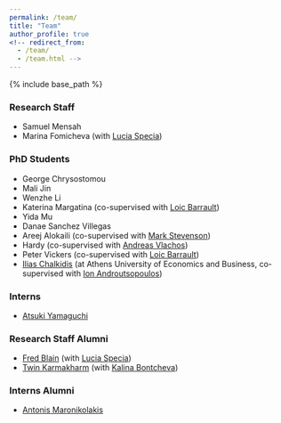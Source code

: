 ```yaml
---
permalink: /team/
title: "Team"
author_profile: true
<!-- redirect_from: 
  - /team/
  - /team.html -->
---
```


{% include base_path %}

### Research Staff

* Samuel Mensah 
* Marina Fomicheva (with [Lucia Specia](http://staffwww.dcs.shef.ac.uk/people/L.Specia))


### PhD Students

* George Chrysostomou
* Mali Jin
* Wenzhe Li 
* Katerina Margatina (co-supervised with [Loic Barrault](https://loicbarrault.github.io/))
* Yida Mu
* Danae Sanchez Villegas
* Areej Alokaili (co-supervised with [Mark Stevenson](https://staffwww.dcs.shef.ac.uk/people/M.Stevenson/bio.html))
* Hardy (co-supervised with [Andreas Vlachos](https://andreasvlachos.github.io/))
* Peter Vickers (co-supervised with [Loic Barrault](https://loicbarrault.github.io/))
* [Ilias Chalkidis](https://iliaschalkidis.github.io/) (at Athens University of Economics and Business, co-supervised with [Ion Androutsopoulos](http://www2.aueb.gr/users/ion//))


### Interns

* [Atsuki Yamaguchi](https://gucci-j.github.io/about/)

### Research Staff Alumni

* [Fred Blain](https://fredblain.org/) (with [Lucia Specia](http://staffwww.dcs.shef.ac.uk/people/L.Specia))
* [Twin Karmakharm](https://www.twin.uk.com/) (with [Kalina Bontcheva](http://staffwww.dcs.shef.ac.uk/people/K.Bontcheva/))


### Interns Alumni

* [Antonis Maronikolakis](https://antmarakis.github.io/) 
